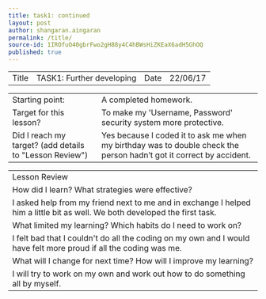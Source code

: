 ```yaml
---
title: task1: continued
layout: post
author: shangaran.aingaran
permalink: /title/
source-id: 1IROfuO40gbrFwo2gH88y4C4hBWsHiZKEaX6adH5GhOQ
published: true
---
```

<table>
  <tr>
    <td>Title</td>
    <td>TASK1: Further developing</td>
    <td>Date</td>
    <td>22/06/17</td>
  </tr>
</table>


<table>
  <tr>
    <td>Starting point:</td>
    <td>A completed homework.</td>
  </tr>
  <tr>
    <td>Target for this lesson?</td>
    <td>To make my 'Username, Password' security system more protective.</td>
  </tr>
  <tr>
    <td>Did I reach my target? 
(add details to "Lesson Review")</td>
    <td>Yes because I coded it to ask me when my birthday was to double check the person hadn’t got it correct by accident.</td>
  </tr>
</table>


<table>
  <tr>
    <td>Lesson Review</td>
  </tr>
  <tr>
    <td>How did I learn? What strategies were effective? </td>
  </tr>
  <tr>
    <td>I asked help from my friend next to me and in exchange I helped him a little bit as well. We both developed the first task.</td>
  </tr>
  <tr>
    <td>What limited my learning? Which habits do I need to work on? </td>
  </tr>
  <tr>
    <td>I felt bad that I couldn't do all the coding on my own and I would have felt more proud if all the coding was me.</td>
  </tr>
  <tr>
    <td>What will I change for next time? How will I improve my learning?</td>
  </tr>
  <tr>
    <td>I will try to work on my own and work out how to do something all by myself.</td>
  </tr>
</table>


